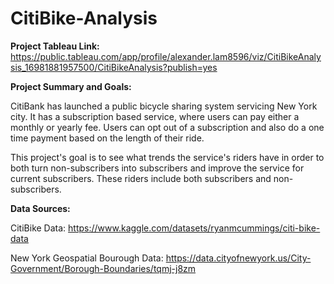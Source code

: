 # CitiBike-Analysis

**Project Tableau Link:**
https://public.tableau.com/app/profile/alexander.lam8596/viz/CitiBikeAnalysis_16981881957500/CitiBikeAnalysis?publish=yes

**Project Summary and Goals:**

CitiBank has launched a public bicycle sharing system servicing New York city. It has a subscription based service, where users can pay either a monthly or yearly fee. Users can opt out of a subscription and also do a one time payment based on the length of their ride.

This project's goal is to see what trends the service's riders have in order to both turn non-subscribers into subscribers and improve the service for current subscribers. These riders include both subscribers and non-subscribers.

**Data Sources:**

CitiBike Data: https://www.kaggle.com/datasets/ryanmcummings/citi-bike-data

New York Geospatial Bourough Data: https://data.cityofnewyork.us/City-Government/Borough-Boundaries/tqmj-j8zm
